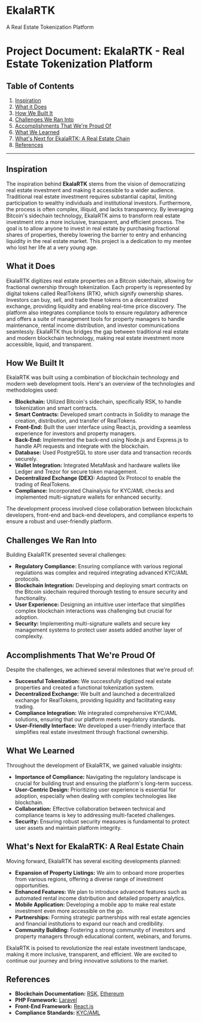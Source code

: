 # EkalaRTK
A Real Estate Tokenization Platform

# Project Document: EkalaRTK - Real Estate Tokenization Platform

## Table of Contents

1. [Inspiration](#inspiration)
2. [What it Does](#what-it-does)
3. [How We Built It](#how-we-built-it)
4. [Challenges We Ran Into](#challenges-we-ran-into)
5. [Accomplishments That We're Proud Of](#accomplishments-that-were-proud-of)
6. [What We Learned](#what-we-learned)
7. [What's Next for EkalaRTK: A Real Estate Chain](#whats-next-for-ekalartk-a-real-estate-chain)
8. [References](#references)

---

## Inspiration
The inspiration behind **EkalaRTK** stems from the vision of democratizing real estate investment and making it accessible to a wider audience. Traditional real estate investment requires substantial capital, limiting participation to wealthy individuals and institutional investors. Furthermore, the process is often complex, illiquid, and lacks transparency. By leveraging Bitcoin's sidechain technology, EkalaRTK aims to transform real estate investment into a more inclusive, transparent, and efficient process. The goal is to allow anyone to invest in real estate by purchasing fractional shares of properties, thereby lowering the barrier to entry and enhancing liquidity in the real estate market. This project is a dedication to my mentee who lost her life at a very young age.

## What it Does
EkalaRTK digitizes real estate properties on a Bitcoin sidechain, allowing for fractional ownership through tokenization. Each property is represented by digital tokens called RealTokens (RTK), which signify ownership shares. Investors can buy, sell, and trade these tokens on a decentralized exchange, providing liquidity and enabling real-time price discovery. The platform also integrates compliance tools to ensure regulatory adherence and offers a suite of management tools for property managers to handle maintenance, rental income distribution, and investor communications seamlessly. EkalaRTK thus bridges the gap between traditional real estate and modern blockchain technology, making real estate investment more accessible, liquid, and transparent.

## How We Built It
EkalaRTK was built using a combination of blockchain technology and modern web development tools. Here's an overview of the technologies and methodologies used:

- **Blockchain:** Utilized Bitcoin's sidechain, specifically RSK, to handle tokenization and smart contracts.
- **Smart Contracts:** Developed smart contracts in Solidity to manage the creation, distribution, and transfer of RealTokens.
- **Front-End:** Built the user interface using React.js, providing a seamless experience for investors and property managers.
- **Back-End:** Implemented the back-end using Node.js and Express.js to handle API requests and integrate with the blockchain.
- **Database:** Used PostgreSQL to store user data and transaction records securely.
- **Wallet Integration:** Integrated MetaMask and hardware wallets like Ledger and Trezor for secure token management.
- **Decentralized Exchange (DEX):** Adapted 0x Protocol to enable the trading of RealTokens.
- **Compliance:** Incorporated Chainalysis for KYC/AML checks and implemented multi-signature wallets for enhanced security.

The development process involved close collaboration between blockchain developers, front-end and back-end developers, and compliance experts to ensure a robust and user-friendly platform.

## Challenges We Ran Into
Building EkalaRTK presented several challenges:

- **Regulatory Compliance:** Ensuring compliance with various regional regulations was complex and required integrating advanced KYC/AML protocols.
- **Blockchain Integration:** Developing and deploying smart contracts on the Bitcoin sidechain required thorough testing to ensure security and functionality.
- **User Experience:** Designing an intuitive user interface that simplifies complex blockchain interactions was challenging but crucial for adoption.
- **Security:** Implementing multi-signature wallets and secure key management systems to protect user assets added another layer of complexity.

## Accomplishments That We're Proud Of
Despite the challenges, we achieved several milestones that we're proud of:

- **Successful Tokenization:** We successfully digitized real estate properties and created a functional tokenization system.
- **Decentralized Exchange:** We built and launched a decentralized exchange for RealTokens, providing liquidity and facilitating easy trading.
- **Compliance Integration:** We integrated comprehensive KYC/AML solutions, ensuring that our platform meets regulatory standards.
- **User-Friendly Interface:** We developed a user-friendly interface that simplifies real estate investment through fractional ownership.

## What We Learned
Throughout the development of EkalaRTK, we gained valuable insights:

- **Importance of Compliance:** Navigating the regulatory landscape is crucial for building trust and ensuring the platform's long-term success.
- **User-Centric Design:** Prioritizing user experience is essential for adoption, especially when dealing with complex technologies like blockchain.
- **Collaboration:** Effective collaboration between technical and compliance teams is key to addressing multi-faceted challenges.
- **Security:** Ensuring robust security measures is fundamental to protect user assets and maintain platform integrity.

## What's Next for EkalaRTK: A Real Estate Chain
Moving forward, EkalaRTK has several exciting developments planned:

- **Expansion of Property Listings:** We aim to onboard more properties from various regions, offering a diverse range of investment opportunities.
- **Enhanced Features:** We plan to introduce advanced features such as automated rental income distribution and detailed property analytics.
- **Mobile Application:** Developing a mobile app to make real estate investment even more accessible on the go.
- **Partnerships:** Forming strategic partnerships with real estate agencies and financial institutions to expand our reach and credibility.
- **Community Building:** Fostering a strong community of investors and property managers through educational content, webinars, and forums.

EkalaRTK is poised to revolutionize the real estate investment landscape, making it more inclusive, transparent, and efficient. We are excited to continue our journey and bring innovative solutions to the market.

## References
- **Blockchain Documentation:** [RSK](https://developers.rsk.co), [Ethereum](https://ethereum.org/en/developers)
- **PHP Framework:** [Laravel](https://laravel.com/docs)
- **Front-End Framework:** [React.js](https://reactjs.org/docs/getting-started.html)
- **Compliance Standards:** [KYC/AML](https://www.fatf-gafi.org)

